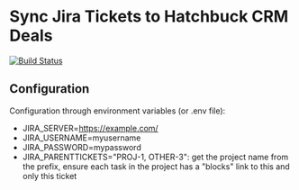 Sync Jira Tickets to Hatchbuck CRM Deals
========================================

[![Build Status](https://travis-ci.com/arska/jira2hatchbuck.svg?branch=master)](https://travis-ci.com/arska/jira2hatchbuck)

## Configuration

Configuration through environment variables (or .env file):
* JIRA_SERVER=https://example.com/
* JIRA_USERNAME=myusername
* JIRA_PASSWORD=mypassword
* JIRA_PARENTTICKETS="PROJ-1, OTHER-3": get the project name from the prefix, ensure each task in the project has a "blocks" link to this and only this ticket
